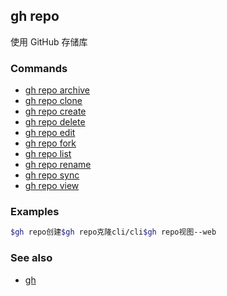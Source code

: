 ## gh repo

使用 GitHub 存储库

### Commands

- [gh repo archive](./gh_repo_archive.zh.md)
- [gh repo clone](./gh_repo_clone.zh.md)
- [gh repo create](./gh_repo_create.zh.md)
- [gh repo delete](./gh_repo_delete.zh.md)
- [gh repo edit](./gh_repo_edit.zh.md)
- [gh repo fork](./gh_repo_fork.zh.md)
- [gh repo list](./gh_repo_list.zh.md)
- [gh repo rename](./gh_repo_rename.zh.md)
- [gh repo sync](./gh_repo_sync.zh.md)
- [gh repo view](./gh_repo_view.zh.md)

### Examples

```bash
$gh repo创建$gh repo克隆cli/cli$gh repo视图--web
```

### See also

- [gh](./gh.zh.md)

